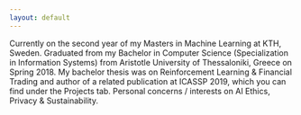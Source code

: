 ```yaml
---
layout: default
---
```


Currently on the second year of my Masters in Machine Learning at KTH, Sweden. Graduated from my Bachelor in Computer Science (Specialization in Information Systems) from Aristotle University of Thessaloniki, Greece on Spring 2018. My bachelor thesis was on Reinforcement Learning & Financial Trading and author of a related publication at ICASSP 2019, which you can find under the Projects tab. Personal concerns / interests on AI Ethics, Privacy & Sustainability.
